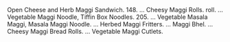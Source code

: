 Open Cheese and Herb Maggi Sandwich. 148. ...
Cheesy Maggi Rolls. roll. ...
Vegetable Maggi Noodle, Tiffin Box Noodles. 205. ...
Vegetable Masala Maggi, Masala Maggi Noodle. ...
Herbed Maggi Fritters. ...
Maggi Bhel. ...
Cheesy Maggi Bread Rolls. ...
Vegetable Maggi Cutlets.